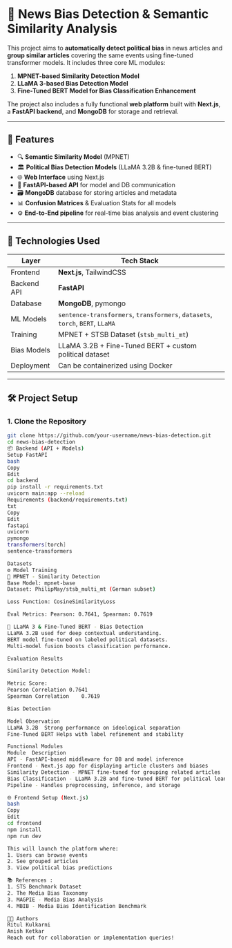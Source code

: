 # 📰 News Bias Detection & Semantic Similarity Analysis

This project aims to **automatically detect political bias** in news articles and **group similar articles** covering the same events using fine-tuned transformer models. It includes three core ML modules:  
1. **MPNET-based Similarity Detection Model**  
2. **LLaMA 3-based Bias Detection Model**  
3. **Fine-Tuned BERT Model for Bias Classification Enhancement**

The project also includes a fully functional **web platform** built with **Next.js**, a **FastAPI backend**, and **MongoDB** for storage and retrieval.

---

## 📌 Features

- 🔍 **Semantic Similarity Model** (MPNET)
- 🏛️ **Political Bias Detection Models** (LLaMA 3.2B & fine-tuned BERT)
- 🌐 **Web Interface** using Next.js
- 🚀 **FastAPI-based API** for model and DB communication
- 🗃️ **MongoDB** database for storing articles and metadata
- 📊 **Confusion Matrices** & Evaluation Stats for all models
- ⚙️ **End-to-End pipeline** for real-time bias analysis and event clustering

---

## 🧠 Technologies Used

| Layer        | Tech Stack                        |
|--------------|-----------------------------------|
| Frontend     | **Next.js**, TailwindCSS          |
| Backend API  | **FastAPI**                       |
| Database     | **MongoDB**, pymongo              |
| ML Models    | `sentence-transformers`, `transformers`, `datasets`, `torch`, `BERT`, `LLaMA` |
| Training     | MPNET + STSB Dataset (`stsb_multi_mt`) |
| Bias Models  | LLaMA 3.2B + Fine-Tuned BERT + custom political dataset |
| Deployment   | Can be containerized using Docker |

---

## 🛠️ Project Setup

### 1. Clone the Repository
```bash
git clone https://github.com/your-username/news-bias-detection.git
cd news-bias-detection
📦 Backend (API + Models)
Setup FastAPI
bash
Copy
Edit
cd backend
pip install -r requirements.txt
uvicorn main:app --reload
Requirements (backend/requirements.txt)
txt
Copy
Edit
fastapi
uvicorn
pymongo
transformers[torch]
sentence-transformers

Datasets
⚙️ Model Training
🔧 MPNET - Similarity Detection
Base Model: mpnet-base
Dataset: PhilipMay/stsb_multi_mt (German subset)

Loss Function: CosineSimilarityLoss

Eval Metrics: Pearson: 0.7641, Spearman: 0.7619

🔧 LLaMA 3 & Fine-Tuned BERT - Bias Detection
LLaMA 3.2B used for deep contextual understanding.
BERT model fine-tuned on labeled political datasets.
Multi-model fusion boosts classification performance.

Evaluation Results

Similarity Detection Model:

Metric Score:
Pearson Correlation	0.7641
Spearman Correlation	0.7619

Bias Detection

Model Observation
LLaMA 3.2B	Strong performance on ideological separation
Fine-Tuned BERT	Helps with label refinement and stability

Functional Modules
Module	Description
API - FastAPI-based middleware for DB and model inference
Frontend - Next.js app for displaying article clusters and biases
Similarity Detection - MPNET fine-tuned for grouping related articles
Bias Classification - LLaMA 3.2B and fine-tuned BERT for political leanings
Pipeline - Handles preprocessing, inference, and storage

🌐 Frontend Setup (Next.js)
bash
Copy
Edit
cd frontend
npm install
npm run dev

This will launch the platform where:
1. Users can browse events
2. See grouped articles
3. View political bias predictions

📚 References :
1. STS Benchmark Dataset
2. The Media Bias Taxonomy
3. MAGPIE - Media Bias Analysis
4. MBIB - Media Bias Identification Benchmark

🧑‍💻 Authors
Ritul Kulkarni
Anish Ketkar
Reach out for collaboration or implementation queries!
